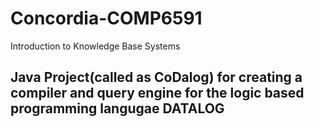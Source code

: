 # Concordia-COMP6591
Introduction to Knowledge Base Systems

## Java Project(called as CoDalog) for creating a compiler and query engine for the logic based programming langugae **DATALOG**